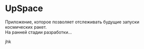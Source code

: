 # UpSpace
Приложение, которое позволяет отслеживать будущие запуски космических ракет.  
На ранней стадии разработки...

jhk
